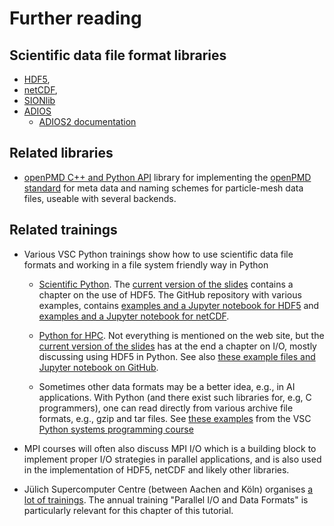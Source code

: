 # Further reading

## Scientific data file format libraries

-   [HDF5](https://www.hdfgroup.org/solutions/hdf5/),
-   [netCDF](https://www.unidata.ucar.edu/software/netcdf/),
-   [SIONlib](https://apps.fz-juelich.de/jsc/sionlib/docu/index.html)
-   [ADIOS](https://csmd.ornl.gov/adios)
    -   [ADIOS2 documentation](https://adios2.readthedocs.io) 


## Related libraries

-   [openPMD C++ and Python API](https://openpmd-api.readthedocs.io) library for implementing
    the [openPMD standard](https://github.com/openPMD/openPMD-standard) for meta data and
    naming schemes for particle-mesh data files, useable with several backends.


## Related trainings

-   Various VSC Python trainings show how to use scientific data file formats and working in a 
    file system friendly way in Python

    -   [Scientific Python](https://gjbex.github.io/Scientific-Python/). The 
        [current version of the slides](https://github.com/gjbex/Scientific-Python/raw/master/scientific_python.pptx)
        contains a chapter on the use of HDF5. The GitHub repository with various examples, contains
        [examples and a Jupyter notebook for HDF5](https://github.com/gjbex/Scientific-Python/tree/master/source-code/hdf5) and
        [examples and a Jupyter notebook for netCDF](https://github.com/gjbex/Scientific-Python/tree/master/source-code/netcdf).

    -   [Python for HPC](https://gjbex.github.io/Python-for-HPC/). Not everything is mentioned on 
        the web site, but the [current version of the slides](https://github.com/gjbex/Python-for-HPC/raw/master/python_for_hpc.pptx)
        has at the end a chapter on I/O, mostly discussing using HDF5 in Python.
        See also [these example files and Jupyter notebook on GitHub](https://github.com/gjbex/Python-for-HPC/tree/master/source-code/hdf5).

    -   Sometimes other data formats may be a better idea, e.g., in AI applications. With Python (and there exist such libraries
        for, e.g, C programmers), one can read directly from various archive file formats, e.g., gzip and tar files.
        See [these examples](https://github.com/gjbex/Python-for-systems-programming/blob/master/hands-on/compressed_files.ipynb)
        from the VSC [Python systems programming course](https://gjbex.github.io/Python-for-systems-programming/)

-   MPI courses will often also discuss MPI I/O which is a building block to implement proper I/O strategies
    in parallel applications, and is also used in the implementation of HDF5, netCDF and likely other libraries.

-   Jülich Supercomputer Centre (between Aachen and Köln) organises [a lot of trainings](https://www.fz-juelich.de/en/ias/jsc/news/events/training-courses).
    The annual training "Parallel I/O and Data Formats" is particularly relevant for this chapter of this tutorial.
